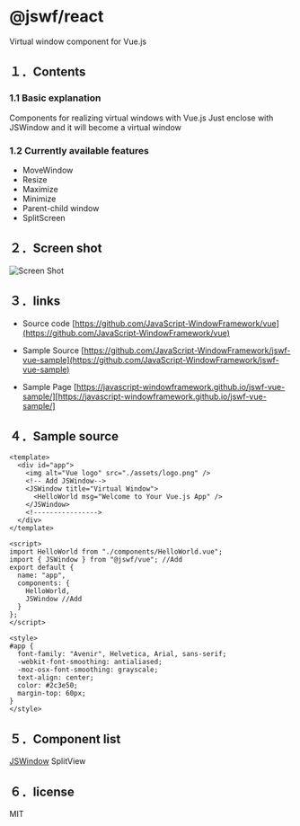 # @jswf/react

Virtual window component for Vue.js

## １．Contents

### 1.1 Basic explanation

Components for realizing virtual windows with Vue.js
Just enclose with JSWindow and it will become a virtual window

### 1.2 Currently available features

- MoveWindow
- Resize
- Maximize
- Minimize
- Parent-child window
- SplitScreen

## ２．Screen shot

![Screen Shot](https://raw.githubusercontent.com/JavaScript-WindowFramework/vue/screenshot/screenshot.gif)

## ３．links

- Source code
[https://github.com/JavaScript-WindowFramework/vue](https://github.com/JavaScript-WindowFramework/vue)

- Sample Source
[https://github.com/JavaScript-WindowFramework/jswf-vue-sample](https://github.com/JavaScript-WindowFramework/jswf-vue-sample)

- Sample Page
[https://javascript-windowframework.github.io/jswf-vue-sample/][https://javascript-windowframework.github.io/jswf-vue-sample/]

## ４．Sample source

```tsx:index.tsx
<template>
  <div id="app">
    <img alt="Vue logo" src="./assets/logo.png" />
    <!-- Add JSWindow-->
    <JSWindow title="Virtual Window">
      <HelloWorld msg="Welcome to Your Vue.js App" />
    </JSWindow>
    <!---------------->
  </div>
</template>

<script>
import HelloWorld from "./components/HelloWorld.vue";
import { JSWindow } from "@jswf/vue"; //Add
export default {
  name: "app",
  components: {
    HelloWorld,
    JSWindow //Add
  }
};
</script>

<style>
#app {
  font-family: "Avenir", Helvetica, Arial, sans-serif;
  -webkit-font-smoothing: antialiased;
  -moz-osx-font-smoothing: grayscale;
  text-align: center;
  color: #2c3e50;
  margin-top: 60px;
}
</style>
```

## ５．Component list

[JSWindow](https://ttis.croud.jp/?uuid=d1808593-1825-4de5-bf53-b9d2109f3604)
SplitView

## ６．license

MIT
